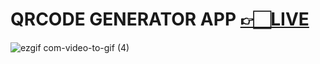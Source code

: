 <h1>QRCODE GENERATOR APP 
<a href="https://qrcode-generator-five-ruddy.vercel.app/">👉🏻LIVE</a>

</h1>


![ezgif com-video-to-gif (4)](https://github.com/MertSolgun/QrcodeGenerator/assets/115940928/37b45fec-47f6-4079-988b-3293296c10ce)

